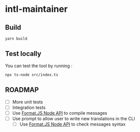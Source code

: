 # intl-maintainer

## Build

```
yarn build
```

## Test locally

You can test the tool by running :

```
npx ts-node src/index.ts
```

## ROADMAP

-   [ ] More unit tests
-   [ ] Integration tests
-   [ ] Use [Format.JS Node API](https://formatjs.io/docs/tooling/cli/#node-api) to compile messages
-   [ ] Use prompt to allow user to write new translations in the CLI
    -   [ ] Use [Format.JS Node API](https://formatjs.io/docs/tooling/cli/#node-api) to check messages syntax
